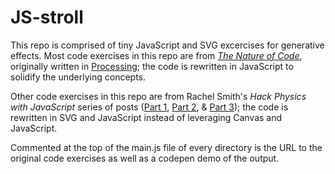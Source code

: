 # JS-stroll

This repo is comprised of tiny JavaScript and SVG excercises for generative effects. Most code exercises in this repo are from [*The Nature of Code*](http://natureofcode.com/), originally written in [Processing](https://processing.org/); the code is rewritten in JavaScript to solidify the underlying concepts.

Other code exercises in this repo are from Rachel Smith's *Hack Physics with JavaScript* series of posts ([Part 1](https://codepen.io/rachsmith/post/hack-physics-and-javascript-1), [Part 2](https://codepen.io/rachsmith/post/hack-physics-and-javascript-part-2-solving-triangles-profit), & [Part 3](https://codepen.io/rachsmith/post/hack-physics-and-javascript-part-3-springs-and-some-other-things)); the code is rewritten in SVG and JavaScript instead of leveraging Canvas and JavaScript.

Commented at the top of the main.js file of every directory is the URL to the original code exercises as well as a codepen demo of the output.
